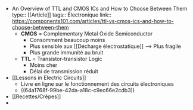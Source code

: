 - An Overview of TTL and CMOS ICs and How to Choose Between Them
  type:: [[Article]]
  tags:: Électronique
  link:: https://components101.com/articles/ttl-vs-cmos-ics-and-how-to-choose-between-them
	- **CMOS** = Complementary Metal Oxide Semiconductor
		- Consomment beaucoup moins
		- Plus sensible aux [[Décharge électrostatique]] --> Plus fragile
		- Plus grande immunité au bruit
	- **TTL** = Transistor-transistor Logic
		- Moins cher
		- Délai de transmission réduit
- [[Lessons in Electric Circuits]]
	- Livre en ligne sur le fonctionnement des circuits électroniques
	- ((64a1768f-99be-42da-a18c-c9ec66e2cdb3))
- [[Recettes/Crêpes]]
-